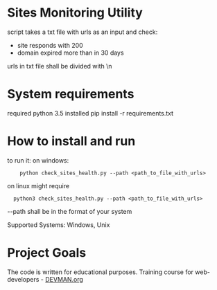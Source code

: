 # Sites Monitoring Utility

script takes a txt file with urls as an input and check:
 - site responds with 200
 - domain expired more than in 30 days

 urls in txt file shall be divided with \n
 

# System requirements
required python 3.5 installed
pip install -r requirements.txt

# How to install and run

to run it: 
on windows:
```
    python check_sites_health.py --path <path_to_file_with_urls>
```
on linux might require 
```
  python3 check_sites_health.py --path <path_to_file_with_urls>
  ```
--path shall be in the format of your system

Supported Systems: Windows, Unix

# Project Goals

The code is written for educational purposes. Training course for web-developers - [DEVMAN.org](https://devman.org)


